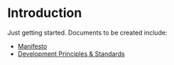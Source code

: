 # Introduction

Just getting started. Documents to be created include:

* [Manifesto](manifesto.md)
* [Development Principles & Standards](principles.md)
